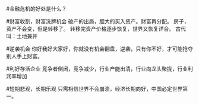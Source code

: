 #金融危机的好处是什么？

#财富收割，财富洗牌机会
破产的出局，胆大的买入资产。财富再分配。
房子，资产不会变，但是转移了。
转移完资产价格逐步恢复，世界又恢复详合。
古代叫：土地兼并

#逆袭机会
你好我好大家好，你就没有机会翻盘，逆袭，只有你不好，才可能抢夺别人手上财富。

#利好存活企业
竞争者倒闭，竞争减少，行业产能出清，行业向龙头聚拢，行业利润率增加

#短期悲观，长期乐观
只需相信世界不会崩溃，经济长期向好，中国必定世界第一。

